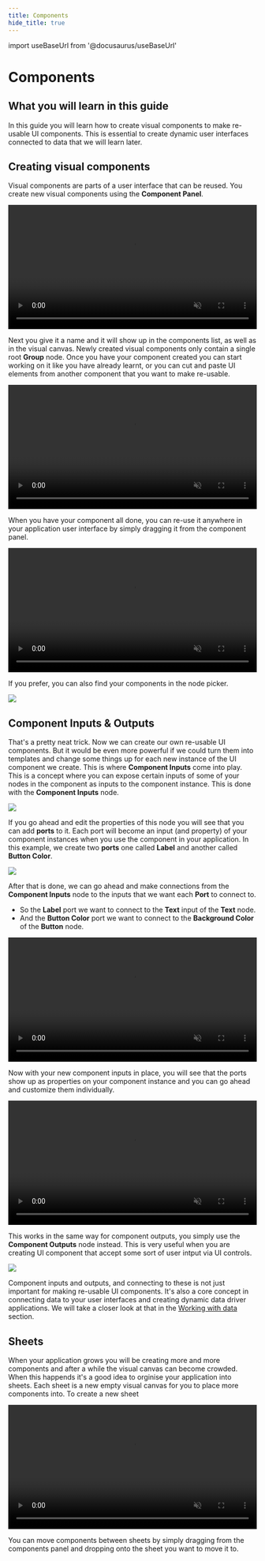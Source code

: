 ```yaml
---
title: Components
hide_title: true
---
```


import useBaseUrl from '@docusaurus/useBaseUrl'

# Components

## What you will learn in this guide

In this guide you will learn how to create visual components to make re-usable UI components. This is essential to create dynamic user interfaces connected to data that we will learn later.

## Creating visual components

Visual components are parts of a user interface that can be reused. You create new visual components using the **Component Panel**.

<div className="ndl-image-with-background xl">
    <video width="100%" autoPlay muted loop src={useBaseUrl("/docs/guides/user-interfaces/components/create-component.mp4")}/>
</div>

Next you give it a name and it will show up in the components list, as well as in the visual canvas. Newly created visual components only contain a single root **Group** node. Once you have your component created you can start working on it like you have already learnt, or you can cut and paste UI elements from another component that you want to make re-usable.

<div className="ndl-image-with-background xl">
    <video width="100%" autoPlay muted loop src={useBaseUrl("/docs/guides/user-interfaces/components/cut-n-paste.mp4")}/>
</div>

When you have your component all done, you can re-use it anywhere in your application user interface by simply dragging it from the component panel.

<div className="ndl-image-with-background xl">
    <video width="100%" autoPlay muted loop src={useBaseUrl("/docs/guides/user-interfaces/components/drag-component.mp4")}/>
</div>

If you prefer, you can also find your components in the node picker.

<div className="ndl-image-with-background l">

![](/docs/guides/user-interfaces/components/create-from-node-picker.png)

</div>

## Component Inputs & Outputs

That's a pretty neat trick. Now we can create our own re-usable UI components. But it would be even more powerful if we could turn them into templates and change some things up for each new instance of the UI component we create. This is where **Component Inputs** come into play. This is a concept where you can expose certain inputs of some of your nodes in the component as inputs to the component instance. This is done with the **Component Inputs** node.

<div className="ndl-image-with-background l">

![](/docs/guides/user-interfaces/components/component-inputs.png)

</div>

If you go ahead and edit the properties of this node you will see that you can add **ports** to it. Each port will become an input (and property) of your component instances when you use the component in your application. In this example, we create two **ports** one called **Label** and another called **Button Color**.

<div className="ndl-image-with-background m">

![](/docs/guides/user-interfaces/components/create-input.png)

</div>

After that is done, we can go ahead and make connections from the **Component Inputs** node to the inputs that we want each **Port** to connect to. 

- So the **Label** port we want to connect to the **Text** input of the **Text** node.
- And the **Button Color** port we want to connect to the **Background Color** of the **Button** node.

<div className="ndl-image-with-background xl">
    <video width="100%" autoPlay muted loop src={useBaseUrl("/docs/guides/user-interfaces/components/connect-inputs.mp4")}/>
</div>

Now with your new component inputs in place, you will see that the ports show up as properties on your component instance and you can go ahead and customize them individually.

<div className="ndl-image-with-background xl">
    <video width="100%" autoPlay muted loop src={useBaseUrl("/docs/guides/user-interfaces/components/edit-inputs.mp4")}/>
</div>

This works in the same way for component outputs, you simply use the **Component Outputs** node instead. This is very useful when you are creating UI component that accept some sort of user intput via UI controls.

<div className="ndl-image-with-background l">

![](/docs/guides/user-interfaces/components/component-outputs.png)

</div>

Component inputs and outputs, and connecting to these is not just important for making re-usable UI components. It's also a core concept in connecting data to your user interfaces and creating dynamic data driver applications. We will take a closer look at that in the [Working with data](/docs/guides/data/overview) section.

## Sheets

When your application grows you will be creating more and more components and after a while the visual canvas can become crowded. When this happends it's a good idea to orginise your application into sheets. Each sheet is a new empty visual canvas for you to place more components into. To create a new sheet 

<div className="ndl-image-with-background m">
    <video width="100%" autoPlay muted loop src={useBaseUrl("/docs/guides/user-interfaces/components/create-sheet.mp4")}/>
</div>

You can move components between sheets by simply dragging from the components panel and dropping onto the sheet you want to move it to.